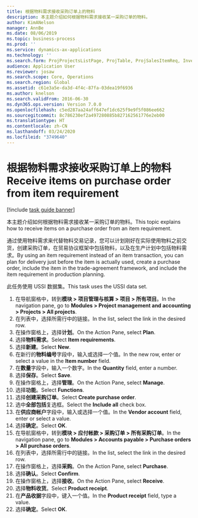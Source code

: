 ```yaml
---
title: 根据物料需求接收采购订单上的物料
description: 本主题介绍如何根据物料需求接收某一采购订单的物料。
author: KimANelson
manager: AnnBe
ms.date: 08/06/2019
ms.topic: business-process
ms.prod: ''
ms.service: dynamics-ax-applications
ms.technology: ''
ms.search.form: ProjProjectsListPage, ProjTable, ProjSalesItemReq, InventItemIdLookupSimple, PurchCreateFromSalesOrder, VendAccountItemLookup, PurchTable, PurchEditLines
audience: Application User
ms.reviewer: josaw
ms.search.scope: Core, Operations
ms.search.region: Global
ms.assetid: c61e3a5e-da3d-4f4c-87fa-03dea19f6936
ms.author: knelson
ms.search.validFrom: 2016-06-30
ms.dyn365.ops.version: Version 7.0.0
ms.openlocfilehash: c5ed287aa24aff647ef1dc625f9e9f5f086ee662
ms.sourcegitcommit: 8c786230ef2a497280885b827162561776e2eb00
ms.translationtype: HT
ms.contentlocale: zh-CN
ms.lasthandoff: 03/24/2020
ms.locfileid: "3749640"
---
```

# <a name="receive-items-on-purchase-order-from-item-requirement"></a><span data-ttu-id="5230f-103">根据物料需求接收采购订单上的物料</span><span class="sxs-lookup"><span data-stu-id="5230f-103">Receive items on purchase order from item requirement</span></span>

[!include [task guide banner](../../includes/task-guide-banner.md)]

<span data-ttu-id="5230f-104">本主题介绍如何根据物料需求接收某一采购订单的物料。</span><span class="sxs-lookup"><span data-stu-id="5230f-104">This topic explains how to receive items on a purchase order from an item requirement.</span></span>

<span data-ttu-id="5230f-105">通过使用物料需求来代替物料交易记录，您可以计划刚好在实际使用物料之前交货，创建采购订单，在贸易协议框架中包括物料，以及在生产计划中包括物料需求。</span><span class="sxs-lookup"><span data-stu-id="5230f-105">By using an item requirement instead of an item transaction, you can plan for delivery just before the item is actually used, create a purchase order, include the item in the trade-agreement framework, and include the item requirement in production planning.</span></span> 

<span data-ttu-id="5230f-106">此任务使用 USSI 数据集。</span><span class="sxs-lookup"><span data-stu-id="5230f-106">This task uses the USSI data set.</span></span>

1. <span data-ttu-id="5230f-107">在导航窗格中，转到**模块 > 项目管理与核算 > 项目 > 所有项目**。</span><span class="sxs-lookup"><span data-stu-id="5230f-107">In the navigation pane, go to **Modules > Project management and accounting > Projects > All projects**.</span></span>
2. <span data-ttu-id="5230f-108">在列表中，选择所需行中的链接。</span><span class="sxs-lookup"><span data-stu-id="5230f-108">In the list, select the link in the desired row.</span></span>
3. <span data-ttu-id="5230f-109">在操作窗格上，选择**计划**。</span><span class="sxs-lookup"><span data-stu-id="5230f-109">On the Action Pane, select **Plan**.</span></span>
4. <span data-ttu-id="5230f-110">选择**物料需求**。</span><span class="sxs-lookup"><span data-stu-id="5230f-110">Select **Item requirements**.</span></span>
5. <span data-ttu-id="5230f-111">选择**新建**。</span><span class="sxs-lookup"><span data-stu-id="5230f-111">Select **New**.</span></span>
6. <span data-ttu-id="5230f-112">在新行的**物料编号**字段中，输入或选择一个值。</span><span class="sxs-lookup"><span data-stu-id="5230f-112">In the new row, enter or select a value in the **Item number** field.</span></span>
7. <span data-ttu-id="5230f-113">在**数量**字段中，输入一个数字。</span><span class="sxs-lookup"><span data-stu-id="5230f-113">In the **Quantity** field, enter a number.</span></span>
8. <span data-ttu-id="5230f-114">选择**保存**。</span><span class="sxs-lookup"><span data-stu-id="5230f-114">Select **Save**.</span></span>
9. <span data-ttu-id="5230f-115">在操作窗格上，选择**管理**。</span><span class="sxs-lookup"><span data-stu-id="5230f-115">On the Action Pane, select **Manage**.</span></span>
10. <span data-ttu-id="5230f-116">选择**功能**。</span><span class="sxs-lookup"><span data-stu-id="5230f-116">Select **Functions**.</span></span>
11. <span data-ttu-id="5230f-117">选择**创建采购订单**。</span><span class="sxs-lookup"><span data-stu-id="5230f-117">Select **Create purchase order**.</span></span>
12. <span data-ttu-id="5230f-118">选中**全部包括**复选框。</span><span class="sxs-lookup"><span data-stu-id="5230f-118">Select the **Include all** check box.</span></span>
13. <span data-ttu-id="5230f-119">在**供应商帐户**字段中，输入或选择一个值。</span><span class="sxs-lookup"><span data-stu-id="5230f-119">In the **Vendor account** field, enter or select a value.</span></span>
14. <span data-ttu-id="5230f-120">选择**确定**。</span><span class="sxs-lookup"><span data-stu-id="5230f-120">Select **OK**.</span></span>
15. <span data-ttu-id="5230f-121">在导航窗格中，转到**模块 > 应付帐款 > 采购订单 > 所有采购订单**。</span><span class="sxs-lookup"><span data-stu-id="5230f-121">In the navigation pane, go to **Modules > Accounts payable > Purchase orders > All purchase orders**.</span></span>
16. <span data-ttu-id="5230f-122">在列表中，选择所需行中的链接。</span><span class="sxs-lookup"><span data-stu-id="5230f-122">In the list, select the link in the desired row.</span></span>
17. <span data-ttu-id="5230f-123">在操作窗格上，选择**采购**。</span><span class="sxs-lookup"><span data-stu-id="5230f-123">On the Action Pane, select **Purchase**.</span></span>
18. <span data-ttu-id="5230f-124">选择**确认**。</span><span class="sxs-lookup"><span data-stu-id="5230f-124">Select **Confirm**.</span></span>
19. <span data-ttu-id="5230f-125">在操作窗格上，选择**接收**。</span><span class="sxs-lookup"><span data-stu-id="5230f-125">On the Action Pane, select **Receive**.</span></span>
20. <span data-ttu-id="5230f-126">选择**物料收货**。</span><span class="sxs-lookup"><span data-stu-id="5230f-126">Select **Product receipt**.</span></span>
21. <span data-ttu-id="5230f-127">在**产品收据**字段中，键入一个值。</span><span class="sxs-lookup"><span data-stu-id="5230f-127">In the **Product receipt** field, type a value.</span></span>
22. <span data-ttu-id="5230f-128">选择**确定**。</span><span class="sxs-lookup"><span data-stu-id="5230f-128">Select **OK**.</span></span>

